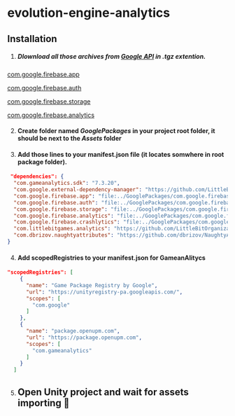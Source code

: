 # evolution-engine-analytics

## Installation

1. ##### Dlownload all those archives from [Google API](https://developers.google.com/unity/archive#external_dependency_manager_for_unity) in .tgz extention.

[com.google.firebase.app](https://developers.google.com/unity/archive#firebase_app_core)

[com.google.firebase.auth](https://developers.google.com/unity/archive#firebase_authentication)

[com.google.firebase.storage](https://developers.google.com/unity/archive#cloud_storage_for_firebase)

[com.google.firebase.analytics](https://developers.google.com/unity/archive#google_analytics_for_firebase)




2. #### Create folder named *GooglePackages* in your project root folder, it should be next to the *Assets* folder




3. #### Add those lines to your manifest.json file (it locates somwhere in root package folder).

```json 
 "dependencies": {
  "com.gameanalytics.sdk": "7.3.20",
  "com.google.external-dependency-manager": "https://github.com/LittleBitOrganization/evolution-engine-google-version-handler.git#1.2.171",
  "com.google.firebase.app": "file:../GooglePackages/com.google.firebase.app-9.0.0.tgz",
  "com.google.firebase.auth": "file:../GooglePackages/com.google.firebase.auth-9.0.0.tgz",
  "com.google.firebase.storage": "file:../GooglePackages/com.google.firebase.storage-9.0.0.tgz",
  "com.google.firebase.analytics": "file:../GooglePackages/com.google.firebase.analytics-9.0.0.tgz",
  "com.google.firebase.crashlytics": "file:../GooglePackages/com.google.firebase.crashlytics-9.0.0.tgz",
  "com.littlebitgames.analytics": "https://github.com/LittleBitOrganization/evolution-engine-analytics.git#1.0.0",
  "com.dbrizov.naughtyattributes": "https://github.com/dbrizov/NaughtyAttributes.git#upm"
}
```



4. #### Add scopedRegistries to your manifest.json for GameanAlitycs 
```json
"scopedRegistries": [
    {
      "name": "Game Package Registry by Google", 
      "url": "https://unityregistry-pa.googleapis.com/", 
      "scopes": [ 
        "com.google" 
      ]
    },
    {
      "name": "package.openupm.com",
      "url": "https://package.openupm.com",
      "scopes": [
        "com.gameanalytics"
      ]
    }
  ]
```


5. ## Open Unity project and wait for assets importing :raised_hands:














